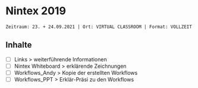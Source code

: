 # Nintex 2019

`Zeitraum: 23. + 24.09.2021 | Ort: VIRTUAL CLASSROOM | Format: VOLLZEIT`

## Inhalte

- [ ] Links > weiterführende Informationen
- [ ] Nintex Whiteboard > erklärende Zeichnungen
- [ ] Workflows_Andy > Kopie der erstellten Workflows
- [ ] Workflows_PPT > Erklär-Präsi zu den Workflows
